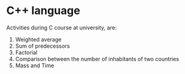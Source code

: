 # C++ language
Activities during C course at university, are:
  1. Weighted average
  2. Sum of predecessors
  3. Factorial
  4. Comparison between the number of inhabitants of two countries
  5. Mass and Time
